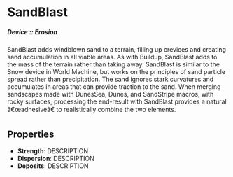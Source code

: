 # SandBlast
##### Device :: Erosion

SandBlast adds windblown sand to a terrain, filling up crevices and creating sand accumulation in all viable areas. As with Buildup, SandBlast adds to the mass of the terrain rather than taking away. SandBlast is similar to the Snow device in World Machine, but works on the principles of sand particle spread rather than precipitation. The sand ignores stark curvatures and accumulates in areas that can provide traction to the sand. When merging sandscapes made with DunesSea, Dunes, and SandStripe macros, with rocky surfaces, processing the end-result with SandBlast provides a natural â€œadhesiveâ€ to realistically combine the two elements.

## Properties

- **Strength**: DESCRIPTION
- **Dispersion**: DESCRIPTION
- **Deposits**: DESCRIPTION


